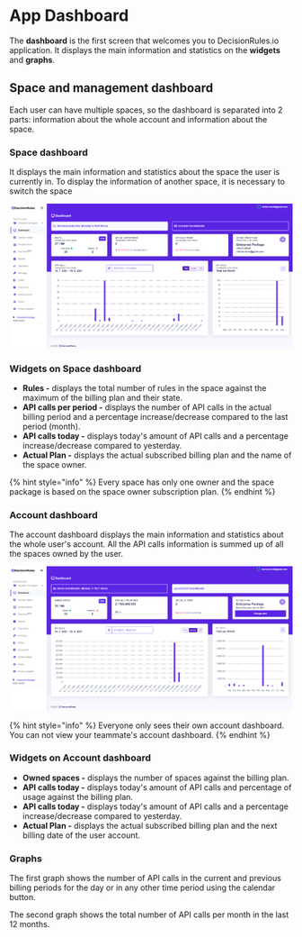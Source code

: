 # App Dashboard

The **dashboard** is the first screen that welcomes you to DecisionRules.io application. It displays the main information and statistics on the **widgets** and **graphs**.

## Space and management dashboard

Each user can have multiple spaces, so the dashboard is separated into 2 parts: information about the whole account and information about the space.

### Space dashboard

It displays the main information and statistics about the space the user is currently in. To display the information of another space, it is necessary to switch the space

![](.gitbook/assets/spaceDashboard.PNG)

### Widgets on Space dashboard

* **Rules -** displays the total number of rules in the space against the maximum of the billing plan and their state.
* **API calls per period -** displays the number of API calls in the actual billing period and a percentage increase/decrease compared to the last period (month).
* **API calls today -** displays today's amount of API calls and a percentage increase/decrease compared to yesterday.
* **Actual Plan -** displays the actual subscribed billing plan and the name of the space owner.

{% hint style="info" %}
Every space has only one owner and the space package is based on the space owner subscription plan.
{% endhint %}

### Account dashboard

The account dashboard displays the main information and statistics about the whole user's account. All the API calls information is summed up of all the spaces owned by the user.

![](.gitbook/assets/accountDashboard.PNG)

{% hint style="info" %}
Everyone only sees their own account dashboard. You can not view your teammate's account dashboard.
{% endhint %}

### Widgets on Account dashboard

* **Owned spaces -** displays the number of spaces against the billing plan.
* **API calls today -** displays today's amount of API calls and percentage of usage against the billing plan.
* **API calls today -** displays today's amount of API calls and a percentage increase/decrease compared to yesterday.
* **Actual Plan -** displays the actual subscribed billing plan and the next billing date of the user account.

### Graphs

The first graph shows the number of API calls in the current and previous billing periods for the day or in any other time period using the calendar button.

The second graph shows the total number of API calls per month in the last 12 months.

###
